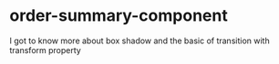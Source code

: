# order-summary-component 
I got to know more about box shadow and the basic of transition with transform property
